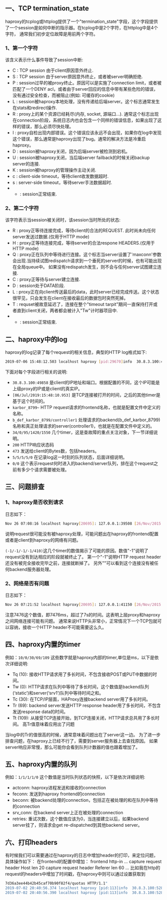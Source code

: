 ## 一、TCP termination_state
haproxy的tcplog或httplog提供了一个"termination_state"字段，这个字段提供了一个session是如何中断的指示器。在tcplog中是2个字符，在httplog中是4个字符， 通常我们初步定位故障是用前两个字符。
### 1、第一个字符
该含义表示什么事件导致了session中断:
- C : TCP session 由于client原因意外终止.
- S : TCP session 由于server原因意外终止，或者被server明确拒绝.
- P : session过早的被proxy终止。原因可以是实施了connection limit，或者被匹配了一个DENY acl，或者由于server回应的信息中带有某些危险的错误，没有通过安全检查，而被阻止(例如: 可缓存的cookie)
- L : session被haproxy本地处理，没有传递给后端server。这个标志通常发生在stats和redirect操作.
- R : proxy上的某个资源已经耗尽(内存, socket, 源端口...). 通常这个标志出现在connection阶段，系统日志内也会包含一个同样的错误信息，如果出现了这样的错误，那么必须尽快处理。
- I : proxy自检出现内部错误。这个错误应该永远不会出现，如果你在log中发现这个错误，那么通常是haproxy出现了bug。通常的解决方法是冷重启haproxy。
- D : session被haproxy关闭，因为后端server被检测到宕机。
- U : session被haproxy关闭，当后端server failback的时候关闭backup server的连接.
- K : session被haproxy的管理操作主动关闭.
- c : client-side timeout，等待client收发数据超时.
- s : server-side timeout，等待server手法数据超时.
- - : session正常结束.

### 2、第二个字符
该字符表示当session被关闭时，该session当时所处的状态:
- R : proxy正等待连接完成，等待client的合法的REQUEST. 此时尚未向任何server发送过数据.(仅用于HTTP mode)
- H : proxy正等待连接完成，等待server的合法respone HEADERS.(仅用于HTTP mode)
- Q : proxy正在队列中等待进行连接。这个标志当server设置了'maxconn'参数会出现.当持续试图redispatch请求到一个垂死的server的时候，也有可能出现在全局queue中。 如果没有redispatch发生，则不会与任何server试图建立连接.
- C : proxy正等待与server建立连接.
- D : session处于DATA阶段.
- L : proxy正在向client传送最后的data，此时server已经完成传送。这个状态很罕见，只会发生在client在接收最后的数据包时突然死掉。
- T : requset被故意延迟了，连接在整个"timeout tarpit"期间一直保持打开或者直到client关闭，两者都会被计入"Tw"计时器项目中.
- - : session正常结束.

## 二、haproxy中的log
haproxy的log记录了每个request的相关信息，典型的HTTP log格式如下:
```sh
2019-07-06 15:48:12.503 localhost haproxy [pid:29670]info  30.8.3.100:49858 [06/Jul/2019:15:48:10.953] karbor_8799~ b_def_karbor_8799/controller1 34/0/95/1420/1550 200 473 - - ---- 5/5/5/5/0 0/0 "GET /v1/9b47d36a3ee44b42b45caf70b90f82f4/protection_capabilities HTTP/1.1"
```

下面对每个字段进行相关的说明:

- `30.8.3.100:49858` 是client的IP地址和端口。根据配置的不同，这个IP可能是上级proxy的IP或是client的真实IP。
- `[06/Jul/2019:15:48:10.953]` 是TCP连接被打开的时间，之后的其他timer是基于这个时间的。
- `karbor_8799~` HTTP request请求的frontend名称，也就是配置文件中定义的名称。
- `b_def_karbor_8799/controller1` 处理请求的backend(b_def_karbor_8799)名称和真正处理请求的server(controller1)，也就是在配置文件中定义的。
- `34/0/95/1420/1550` 几个timer，这是查故障的重点关注对象，下一节详细说明。
- `200` HTTP响应状态码
- `473` 发送给client的Bytes数，包括headers。
- `5/5/5/5/0` 在记录log这一时刻的队列状态，后面详细说明。
- `0/0` 这个表示request何时进入的backend/server队列，排在这个request之前有多少个请求需要被处理。

## 三、问题排查
### 1、haproxy是否收到请求
日志如下：
```sh
Nov 26 07:08:16 localhost haproxy[20695]: 127.0.0.1:39508 [26/Nov/2015:07:08:16.154] http http/ -1/-1/-1/-1/410 400 187 - - PR-- 0/0/0/0/0 0/0 ""
```
说明request很可能没有被haproxy处理，可能问题出在haproxy的frontend配置或者是client到haproxy的网络有问题。

`(-1/-1/-1/-1/410)`这几个timer的数值揭示了可能的原因。数值"-1"说明了request没有到达相应的阶段就被终止了。
第一个"-1"说明HTTP request header还没有被完全接收完毕之前，连接就断掉了。
另外""可以看到这个连接没有被任何backend服务器处理。

### 2、网络是否有问题
日志如下：
```sh
Nov 26 07:21:52 localhost haproxy[20695]: 127.0.0.1:41150 [26/Nov/2015:07:21:45.446] http app/app13 7476/0/1/4/7481 302 638 - - ---- 0/0/0/0/0 0/0 "GET / HTTP/1.1"
```

注意7476这个数值，即7476ms，超过了7s的时间。这表明上层proxy和haproxy之间网络连接可能有问题。
通常来说HTTP头非常小，正常情况下一个TCP包就可以容纳，接收一个HTTP header不可能需要这么久。

## 四、haproxy内置的timer
例如：`10/0/30/69/109`
这些数字就是haproxy内部的timer,单位是ms，以下是依次详细说明:
- Tq (10): 接收HTTP请求用了多长时间，不包含接收POST或PUT中数据的时间。
- Tw (0): HTTP请求在队列中等待了多长时间，这个数值是backend队列(‘static’)和server(‘srv1’)队列中等待时间之和。
- Tc (30): 在TCP/IP层面，HAProxy连接backend server用了多长时间。
- Tr (69): backend server发送HTTP response header用了多长时间，不包含发送response data的时间。
- Tt (109): 从接受TCP连接开始，到TCP连接关闭，HTTP请求总共用了多长时间。
  高Tr值意味着应用出了问题

当log中的Tr的值很高的时候，通常意味着问题出在了server这一边。
为了进一步排查问题，在haproxy上已经不行了，需要到server服务器上去查找原因。
如果server响应非常慢，那么可能你会看到队列计数器的值也跟着增加了。

## 五、haproxy内置的队列
例如：`1/1/1/1/0`
这个数值是当时队列状态的快照，以下是依次详细说明:
- actconn: haproxy进程发送和接收的connection
- feconn: 发送到haproxy frontend的connection
- beconn: 被backend处理的connection，包括正在被处理的和在队列中等待的connection
- srv_conn: 在backend server上正在被处理的connection
- retries: 重试次数，这个数值应该为0，当连接建立以后，如果backend server挂了，则请求会get re-dispatched到其他backend server。

## 六、打印headers
有时候我们可以需要通过在haproxy的日志中增加header的打印，来定位问题，具体操作如下：
在frontend的配置中增加：
frontend http-in
    ...
    capture request header Host len 20
    capture request header Referer len 60
	...
比如我在http的request的headers中增加了时间戳，在haproxy中则可以通过设置获取到
```sh
7d36a3ee44b42b45caf70b90f82f4/quotas HTTP/1.1"
2019-07-02 20:40:56.374 localhost haproxy [pid:113]info  30.8.3.100:52808 [02/Jul/2019:20:40:56.282] karbor_8799~ b_def_karbor_8799/controller1 7/0/48/35/90 200 269 - - ---- 2/2/2/2/0 0/0 {1562092915762} "GET /v1/9b47d36a3ee44b42b45caf70b90f82f4/checkpoint_items/count?resource_type=OS::Nova::Server&resource_type=OS::Ironic::BareMetalServer HTTP/1.1"
2019-07-02 20:40:56.390 localhost haproxy [pid:113]info  30.8.3.100:52806 [02/Jul/2019:20:40:56.273] karbor_8799~ b_def_karbor_8799/controller1 10/0/40/64/115 200 9467 - - ---- 1/1/1/1/0 0/0 {1562092915760} "GET /v1/9b47d36a3ee44b42b45caf70b90f82f4/checkpoint_items?resource_type=OS::Nova::Server&resource_type=OS::Ironic::BareMetalServer&limit=10 HTTP/1.1"
```
